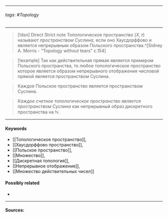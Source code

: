 ***
###### tags: #Topology 
***
>[!dsn] Direct Strict note
>Топологическое пространство $(X,\tau)$ называют *пространством Суслина*, если оно Хаусдорффово и является непрерывным образом Польского пространства.^[Sidney A. Morris - "Topology without tears" c.154]

>[!example] 
>Так как действительная прямая является примером Польского пространства, то любое топологическое пространство которое является образом непрерывного отображения числовой прямой является пространством Суслина.

>Каждое Польское пространство является пространством Суслина.

>*Каждое счетное топологическое пространство является пространством Суслина* как непрерывный образ дискретного пространства на $\mathbb{N}$.
***
#### Keywords
- [[Топологическое пространство]],
- [[Хаусдорффово пространство]],
- [[Польское пространство]],
- [[Множество]],
- [[Дискретная топология]],
- [[Непрерывное отображение]],
- [[Множество действительных чисел]]
#### Possibly related
- 
***
#### Sources: